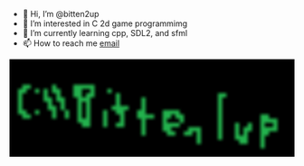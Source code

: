 - 👋 Hi, I’m @bitten2up
- 👀 I’m interested in C 2d game programmimg
- 🌱 I’m currently learning cpp, SDL2, and sfml
- 📫 How to reach me [email](mailtp://bitten2up@bitten2up.dev)


<!---
litten2up/litten2up is a ✨ special ✨ repository because its `README.md` (this file) appears on your GitHub profile.
You can click the Preview link to take a look at your changes.
--->
![bittenlogo](bitten-1.jpg)
